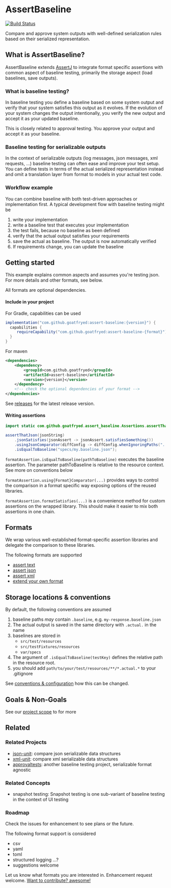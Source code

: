 # AssertBaseline
[![Build Status](https://github.com/goatfryed/assert-baseline/actions/workflows/verify.yml/badge.svg)](https://github.com/goatfryed/assert-baseline/actions/workflows/verify.yml)

Compare and approve system outputs with well-defined serialization rules based on their serialized representation.

## What is AssertBaseline?
AssertBaseline extends [AssertJ](https://github.com/assertj/assertj) to integrate format specific assertions with
common aspect of baseline testing, primarily the storage aspect (load baselines, save outputs).

### What is baseline testing?
In baseline testing you define a baseline based on some system output and verify that
your system satisfies this output as it evolves. If the evolution of your system changes
the output intentionally, you verify the new output and accept it as your updated baseline.

This is closely related to approval testing. You approve your output and accept it as your baseline.

### Baseline testing for serializable outputs
In the context of serializable outputs (log messages, json messages, xml requests, ...)
baseline testing can often ease and improve your test setup. You can define tests in terms
of the actual serialized representation instead and omit a translation layer from format to models
in your actual test code.

### Workflow example
You can combine baseline with both test-driven approaches or implementation first.
A typical development flow with baseline testing might be
1. write your implementation
2. write a baseline test that executes your implementation
3. the test fails, because no baseline as been defined
4. verify that the actual output satisfies your requirements
5. save the actual as baseline. The output is now automatically verified
6. If requirements change, you can update the baseline

## Getting started
This example explains common aspects and assumes you're testing json.
For more details and other formats, see below.

All formats are optional dependencies.

#### Include in your project
For Gradle, capabilities can be used
```groovy
implementation("com.github.goatfryed:assert-baseline:{version}") {
  capabilities {
     requireCapability("com.github.goatfryed:assert-baseline-{format}")
  }
}
```

For maven
````xml
<dependencies>
    <dependency>
        <groupId>com.github.goatfryed</groupId>
        <artifactId>assert-baseline</artifactId>
        <version>{version}</version>
    </dependency>
    <!-- check the optional dependencies of your format -->
</dependencies>
````

See [releases](https://github.com/goatfryed/assert-baseline/releases) for the latest release version.

#### Writing assertions
```java
import static com.github.goatfryed.assert_baseline.Assertions.assertThatJson;

assertThatJson(jsonString)
    .jsonSatisfies(jsonAssert -> jsonAssert.satisfiesSomething())
    .usingJsonComparator(diffConfig -> diffConfig.whenIgnoringPaths("..."))
    .isEqualToBaseline("specs/my.baseline.json");
```
`formatAssertion.isEqualToBaseline(pathToBaseline)` executes the baseline assertion.
The parameter pathToBaseline is relative to the resource context. See more on conventions below

`formatAssertion.using{Format}Comparator(...)` provides ways to control the comparison
in a format specific way exposing options of the reused libraries.

`formatAssertion.formatSatisfies(...)` is a convenience method for custom assertions on the wrapped library.
This should make it easier to mix both assertions in one chain.

## Formats
We wrap various well-established format-specific assertion libraries and delegate
the comparison to these libraries.

The following formats are supported

- [assert text](./docs/assert-text-baseline.md)
- [assert json](./docs/assert-json-baseline.md)
- [assert xml](./docs/assert-xml-baseline.md)
- [extend your own format](./docs/extend-assert-baseline.md)

## Storage locations & conventions
By default, the following conventions are assumed

1. baseline paths *may* contain `.baseline`, e.g. `my-response.baseline.json`
2. The actual output is saved in the same directory with `.actual.` in the name
3. baselines are stored in
   - `src/test/resources`
   - `src/testFixtures/resources`
   - `var/specs`
4. The argument of `.isEqualToBaseline(testKey)` defines the relative path in the resource root.
5. you should add `path/to/your/test/resources/**/*.actual.*` to your .gitignore

See [conventions & configuration](./docs/convention-and-configuration.md) how this can be changed.

## Goals & Non-Goals
See our [project scope](./docs/project-scope.md) to for more

## Related
### Related Projects
- [json-unit](https://github.com/lukas-krecan/JsonUnit): compare json serializable data structures
- [xml-unit](https://www.xmlunit.org/): compare xml serializable data structures
- [approvaltests](https://github.com/approvals/approvaltests.java): another baseline testing project, serializable format agnostic

### Related Concepts
- snapshot testing: Snapshot testing is one sub-variant of baseline testing in the context of UI testing

### Roadmap
Check the issues for enhancement to see plans or the future.

The following format support is considered
- csv
- yaml
- toml
- structured logging ...?
- suggestions welcome

Let us know what formats you are interested in.
Enhancement request welcome. [Want to contribute? awesome!](./CONTRIBUTING.md)

